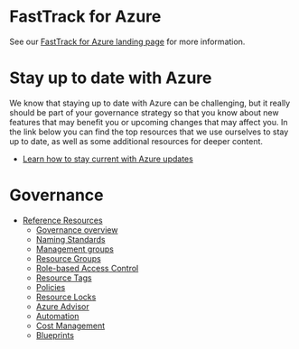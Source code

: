 # FastTrack for Azure

See our [FastTrack for Azure landing page](https://github.com/Azure/FastTrackForAzure) for more information.

# Stay up to date with Azure

We know that staying up to date with Azure can be challenging, but it really should be part of your governance strategy so that you know about new features that may benefit you or upcoming changes that may affect you. In the link below you can find the top resources that we use ourselves to stay up to date, as well as some additional resources for deeper content.

* [Learn how to stay current with Azure updates](https://docs.microsoft.com/en-us/azure/portal-docs/playbooks/azure-readiness/staying-current)

# Governance

* [Reference Resources](articles/azure-governance-reference-resources.md)
    * [Governance overview](articles/azure-governance-reference-resources.md#governance-overview)
    * [Naming Standards](articles/azure-governance-reference-resources.md#naming-standards)
    * [Management groups](articles/azure-governance-reference-resources.md#management-groups)
    * [Resource Groups](articles/azure-governance-reference-resources.md#resource-groups)
    * [Role-based Access Control](articles/azure-governance-reference-resources.md#role-based-access-control)
    * [Resource Tags](articles/azure-governance-reference-resources.md#resource-tags)
    * [Policies](articles/azure-governance-reference-resources.md#policies)
    * [Resource Locks](articles/azure-governance-reference-resources.md#resource-locks)
    * [Azure Advisor](articles/azure-governance-reference-resources.md#azure-advisor)
    * [Automation](articles/azure-governance-reference-resources.md#automation)
    * [Cost Management](articles/azure-governance-reference-resources.md#cost-management)
    * [Blueprints](articles/azure-governance-reference-resources.md#blueprints)
